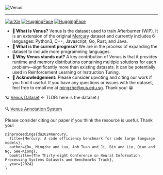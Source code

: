 
![Venus](https://github.com/user-attachments/assets/63d18e15-7ffc-4d9d-a12a-cbf51d1e4dd9)

---
[![arXiv](https://img.shields.io/badge/arXiv-2402.07844-b31b1b.svg)](https://arxiv.org/abs/2402.07844)
[![HuggingFace](https://img.shields.io/badge/Hugging%20Face-Elfsong/Mercury-ffd21e.svg)](https://huggingface.co/datasets/Elfsong/Mercury)
[![HuggingFace](https://img.shields.io/badge/Hugging%20Face-Elfsong/Venus-ffd21e.svg)](https://huggingface.co/datasets/Elfsong/Venus)

- **🎉 What is Venus?** Venus is the dataset used to train Afterburner (WIP). It is an extension of the original [Mercury](https://huggingface.co/datasets/Elfsong/Mercury) dataset and currently includes 6 languages: Python3, C++, Javascript, Go, Rust, and Java.
- **🚧 What is the current progress?** We are in the process of expanding the dataset to include more programming languages.
- **🔮 Why Venus stands out?** A key contribution of Venus is that it provides runtime and memory distributions containing multiple solutions for each problem—significantly more than existing datasets. It can be potentially used in Reinforcement Learning or Instruction Tuning.
- **🌠 Acknowledgement:** Please consider upvoting and citing our work if you find it useful. If you have any questions or issues with the dataset, feel free to email me at mingzhe@nus.edu.sg. Thank you! 😀

🪐 [Venus Dataset](https://huggingface.co/datasets/Elfsong/venus) <- TLDR: here is the dataset:)

🔍 [Venus Annotation System](https://huggingface.co/spaces/Elfsong/Venus_Annotation_System)

Please consider citing our paper if you think the resource is useful. Thank you!
```
@inproceedings{du2024mercury,
  title={Mercury: A code efficiency benchmark for code large language models},
  author={Du, Mingzhe and Luu, Anh Tuan and Ji, Bin and Liu, Qian and Ng, See-Kiong},
  booktitle={The Thirty-eight Conference on Neural Information Processing Systems Datasets and Benchmarks Track},
  year={2024}
}
```
